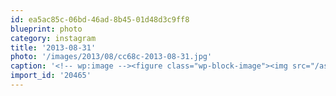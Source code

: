 ```yaml
---
id: ea5ac85c-06bd-46ad-8b45-01d48d3c9ff8
blueprint: photo
category: instagram
title: '2013-08-31'
photo: '/images/2013/08/cc68c-2013-08-31.jpg'
caption: '<!-- wp:image --><figure class="wp-block-image"><img src="/assets/images/2013/08/cc68c-2013-08-31.jpg" /></figure><!-- /wp:image --><!-- wp:paragraph --><p>Sidewalk art</p><!-- /wp:paragraph -->'
import_id: '20465'
---
```

